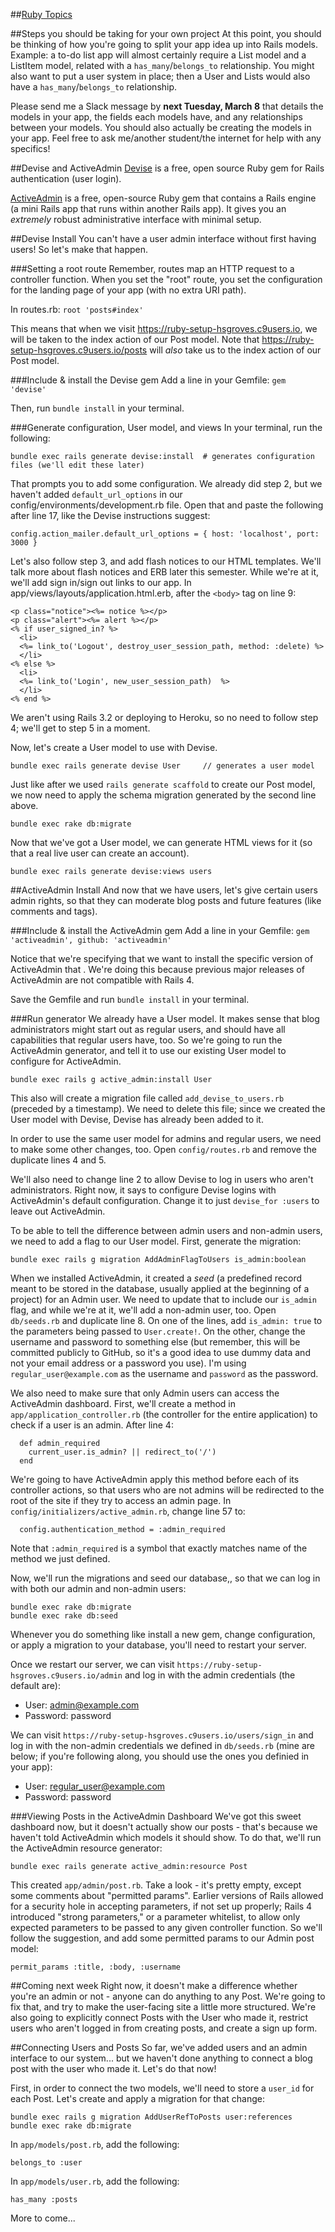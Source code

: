##[Ruby Topics](https://github.com/hsgroves/cs290info/blob/master/ruby_topics.md)

##Steps you should be taking for your own project
At this point, you should be thinking of how you're going to split your app idea up into Rails models. Example: a to-do list app will almost certainly require a List model and a ListItem model, related with a `has_many`/`belongs_to` relationship. You might also want to put a user system in place; then a User and Lists would also have a `has_many`/`belongs_to` relationship.

Please send me a Slack message by **next Tuesday, March 8** that details the models in your app, the fields each models have, and any relationships between your models. You should also actually be creating the models in your app. Feel free to ask me/another student/the internet for help with any specifics!

##Devise and ActiveAdmin
[Devise](https://github.com/plataformatec/devise) is a free, open source Ruby gem for Rails authentication (user login).

[ActiveAdmin](https://github.com/activeadmin/activeadmin) is a free, open-source Ruby gem that contains a Rails engine (a mini Rails app that runs within another Rails app). It gives you an *extremely* robust administrative interface with minimal setup.

##Devise Install
You can't have a user admin interface without first having users! So let's make that happen.

###Setting a root route
Remember, routes map an HTTP request to a controller function. When you set the "root" route, you set the configuration for the landing page of your app (with no extra URI path).

In routes.rb:
`root 'posts#index'`

This means that when we visit https://ruby-setup-hsgroves.c9users.io, we will be taken to the index action of our Post model. Note that https://ruby-setup-hsgroves.c9users.io/posts will *also* take us to the index action of our Post model.

###Include & install the Devise gem
Add a line in your Gemfile:
`gem 'devise'`

Then, run `bundle install` in your terminal.

###Generate configuration, User model, and views
In your terminal, run the following:

```
bundle exec rails generate devise:install  # generates configuration files (we'll edit these later)
```

That prompts you to add some configuration. We already did step 2, but we haven't added `default_url_options` in our config/environments/development.rb file. Open that and paste the following after line 17, like the Devise instructions suggest:

`config.action_mailer.default_url_options = { host: 'localhost', port: 3000 }`

Let's also follow step 3, and add flash notices to our HTML templates. We'll talk more about flash notices and ERB later this semester. While we're at it, we'll add sign in/sign out links to our app. In app/views/layouts/application.html.erb, after the `<body>` tag on line 9:

```
<p class="notice"><%= notice %></p>
<p class="alert"><%= alert %></p>
<% if user_signed_in? %>
  <li>
  <%= link_to('Logout', destroy_user_session_path, method: :delete) %>        
  </li>
<% else %>
  <li>
  <%= link_to('Login', new_user_session_path)  %>  
  </li>
<% end %>
```

We aren't using Rails 3.2 or deploying to Heroku, so no need to follow step 4; we'll get to step 5 in a moment.

Now, let's create a User model to use with Devise.

```
bundle exec rails generate devise User     // generates a user model
```

Just like after we used `rails generate scaffold` to create our Post model, we now need to apply the schema migration generated by the second line above.

```
bundle exec rake db:migrate
```

Now that we've got a User model, we can generate HTML views for it (so that a real live user can create an account).

```
bundle exec rails generate devise:views users
```

##ActiveAdmin Install
And now that we have users, let's give certain users admin rights, so that they can moderate blog posts and future features (like comments and tags).

###Include & install the ActiveAdmin gem
Add a line in your Gemfile:
`gem 'activeadmin', github: 'activeadmin'`

Notice that we're specifying that we want to install the specific version of ActiveAdmin that . We're doing this because previous major releases of ActiveAdmin are not compatible with Rails 4.

Save the Gemfile and run `bundle install` in your terminal.

###Run generator
We already have a User model. It makes sense that blog administrators might start out as regular users, and should have all capabilities that regular users have, too. So we're going to run the ActiveAdmin generator, and tell it to use our existing User model to configure for ActiveAdmin.

```
bundle exec rails g active_admin:install User
```

This also will create a migration file called `add_devise_to_users.rb` (preceded by a timestamp). We need to delete this file; since we created the User model with Devise, Devise has already been added to it.

In order to use the same user model for admins and regular users, we need to make some other changes, too. Open `config/routes.rb` and remove the duplicate lines 4 and 5.

We'll also need to change line 2 to allow Devise to log in users who aren't administrators. Right now, it says to configure Devise logins with ActiveAdmin's default configuration. Change it to just `devise_for :users` to leave out ActiveAdmin.

To be able to tell the difference between admin users and non-admin users, we need to add a flag to our User model. First, generate the migration:
```
bundle exec rails g migration AddAdminFlagToUsers is_admin:boolean
```

When we installed ActiveAdmin, it created a *seed* (a predefined record meant to be stored in the database, usually applied at the beginning of a project) for an Admin user. We need to update that to include our `is_admin` flag, and while we're at it, we'll add a non-admin user, too. Open `db/seeds.rb` and duplicate line 8. On one of the lines, add `is_admin: true` to the parameters being passed to `User.create!`. On the other, change the username and password to something else (but remember, this will be committed publicly to GitHub, so it's a good idea to use dummy data and not your email address or a password you use). I'm using `regular_user@example.com` as the username and `password` as the password.

We also need to make sure that only Admin users can access the ActiveAdmin dashboard. First, we'll create a method in `app/application_controller.rb` (the controller for the entire application) to check if a user is an admin. After line 4:

```
  def admin_required
    current_user.is_admin? || redirect_to('/')
  end
```

We're going to have ActiveAdmin apply this method before each of its controller actions, so that users who are not admins will be redirected to the root of the site if they try to access an admin page. In `config/initializers/active_admin.rb`, change line 57 to:

```
  config.authentication_method = :admin_required
```

Note that `:admin_required` is a symbol that exactly matches name of the method we just defined.

Now, we'll run the migrations and seed our database,, so that we can log in with both our admin and non-admin users:

```
bundle exec rake db:migrate
bundle exec rake db:seed
```

Whenever you do something like install a new gem, change configuration, or apply a migration to your database, you'll need to restart your server.

Once we restart our server, we can visit `https://ruby-setup-hsgroves.c9users.io/admin` and log in with the admin credentials (the default are):

- User: admin@example.com
- Password: password

We can visit `https://ruby-setup-hsgroves.c9users.io/users/sign_in` and log in with the non-admin credentials we defined in `db/seeds.rb` (mine are below; if you're following along, you should use the ones you definied in your app):

- User: regular_user@example.com
- Password: password

###Viewing Posts in the ActiveAdmin Dashboard
We've got this sweet dashboard now, but it doesn't actually show our posts - that's because we haven't told ActiveAdmin which models it should show. To do that, we'll run the ActiveAdmin resource generator:

```
bundle exec rails generate active_admin:resource Post
```

This created `app/admin/post.rb`. Take a look - it's pretty empty, except some comments about "permitted params". Earlier versions of Rails allowed for a security hole in accepting parameters, if not set up properly; Rails 4 introduced "strong parameters," or a parameter whitelist, to allow only expected parameters to be passed to any given controller function. So we'll follow the suggestion, and add some permitted params to our Admin post model:

```
permit_params :title, :body, :username
```

##Coming next week
Right now, it doesn't make a difference whether you're an admin or not - anyone can do anything to any Post. We're going to fix that, and try to make the user-facing site a little more structured. We're also going to explicitly connect Posts with the User who made it, restrict users who aren't logged in from creating posts, and create a sign up form.

##Connecting Users and Posts
So far, we've added users and an admin interface to our system... but we haven't done anything to connect a blog post with the user who made it. Let's do that now!

First, in order to connect the two models, we'll need to store a `user_id` for each Post. Let's create and apply a migration for that change:

```
bundle exec rails g migration AddUserRefToPosts user:references
bundle exec rake db:migrate
```

In `app/models/post.rb`, add the following:
```
belongs_to :user
```

In `app/models/user.rb`, add the following:
```
has_many :posts
```

More to come...
